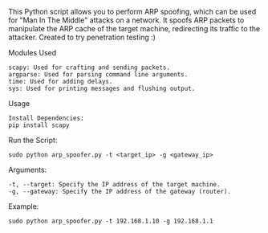 This Python script allows you to perform ARP spoofing, which can be used for "Man In The Middle" attacks on a network. It spoofs ARP packets to manipulate the ARP cache of the target machine, redirecting its traffic to the attacker. Created to try penetration testing :)

Modules Used

    scapy: Used for crafting and sending packets.
    argparse: Used for parsing command line arguments.
    time: Used for adding delays.
    sys: Used for printing messages and flushing output.

Usage

    Install Dependencies:
    pip install scapy

Run the Script:

    sudo python arp_spoofer.py -t <target_ip> -g <gateway_ip>

Arguments:

    -t, --target: Specify the IP address of the target machine.
    -g, --gateway: Specify the IP address of the gateway (router).

Example:

    sudo python arp_spoofer.py -t 192.168.1.10 -g 192.168.1.1
